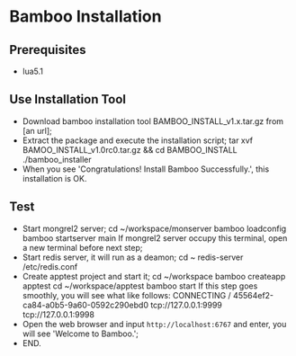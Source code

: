 Bamboo Installation
===================

## Prerequisites

- lua5.1

## Use Installation Tool

- Download bamboo installation tool BAMBOO_INSTALL_v1.x.tar.gz from [an url];
- Extract the package and execute the installation script;
	tar xvf BAMOO_INSTALL_v1.0rc0.tar.gz && cd BAMBOO_INSTALL
	./bamboo_installer
- When you see 'Congratulations! Install Bamboo Successfully.', this installation is OK.

## Test

- Start mongrel2 server;
	cd ~/workspace/monserver
	bamboo loadconfig
	bamboo startserver main
  If mongrel2 server occupy this terminal, open a new terminal before next step;	
- Start redis server, it will run as a deamon;
	cd ~
	redis-server /etc/redis.conf
- Create apptest project and start it;
	cd ~/workspace
	bamboo createapp apptest
	cd ~/workspace/apptest
	bamboo start
  If this step goes smoothly, you will see what like follows:
  CONNECTING / 45564ef2-ca84-a0b5-9a60-0592c290ebd0 tcp://127.0.0.1:9999 tcp://127.0.0.1:9998				  
- Open the web browser and input `http://localhost:6767` and enter, you will see 'Welcome to Bamboo.';
- END.

